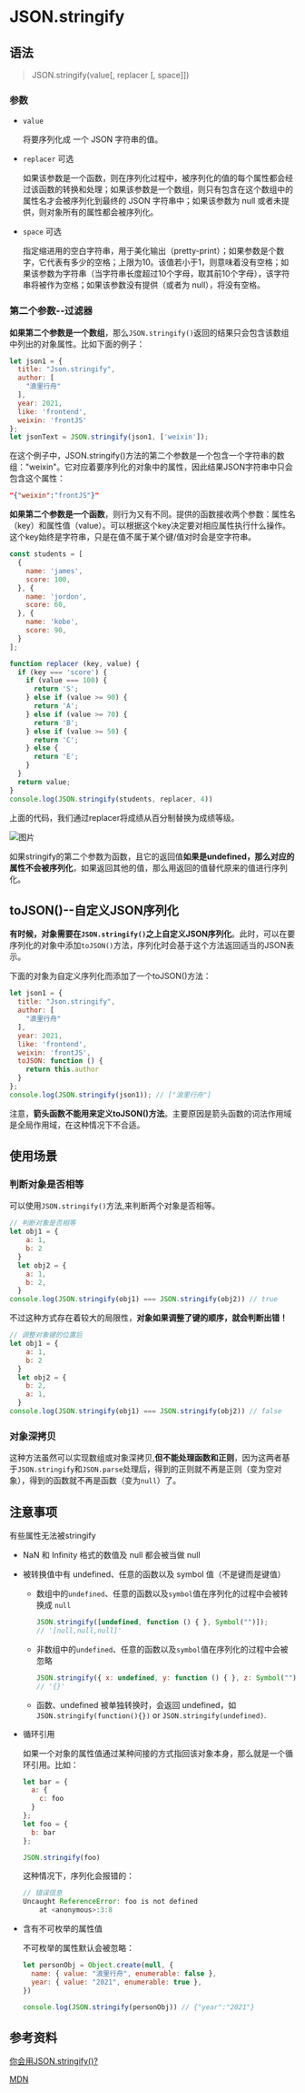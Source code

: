 # JSON.stringify

## 语法

> JSON.stringify(value[, replacer [, space]])

### **参数**

- `value`

  将要序列化成 一个 JSON 字符串的值。

- `replacer` 可选

  如果该参数是一个函数，则在序列化过程中，被序列化的值的每个属性都会经过该函数的转换和处理；如果该参数是一个数组，则只有包含在这个数组中的属性名才会被序列化到最终的 JSON 字符串中；如果该参数为 null 或者未提供，则对象所有的属性都会被序列化。

- `space` 可选

  指定缩进用的空白字符串，用于美化输出（pretty-print）；如果参数是个数字，它代表有多少的空格；上限为10。该值若小于1，则意味着没有空格；如果该参数为字符串（当字符串长度超过10个字母，取其前10个字母），该字符串将被作为空格；如果该参数没有提供（或者为 null），将没有空格。

### 第二个参数--过滤器

**如果第二个参数是一个数组**，那么`JSON.stringify()`返回的结果只会包含该数组中列出的对象属性。比如下面的例子：

```js
let json1 = {
  title: "Json.stringify",
  author: [
    "浪里行舟"
  ],
  year: 2021,
  like: 'frontend',
  weixin: 'frontJS'
};
let jsonText = JSON.stringify(json1, ['weixin']);
```

在这个例子中，JSON.stringify()方法的第二个参数是一个包含一个字符串的数组："weixin"。它对应着要序列化的对象中的属性，因此结果JSON字符串中只会包含这个属性：

```JSON
"{"weixin":"frontJS"}"
```

**如果第二个参数是一个函数**，则行为又有不同。提供的函数接收两个参数：属性名（key）和属性值（value）。可以根据这个key决定要对相应属性执行什么操作。这个key始终是字符串，只是在值不属于某个键/值对时会是空字符串。

```js
const students = [
  {
    name: 'james',
    score: 100,
  }, {
    name: 'jordon',
    score: 60,
  }, {
    name: 'kobe',
    score: 90,
  }
];

function replacer (key, value) {
  if (key === 'score') {
    if (value === 100) {
      return 'S';
    } else if (value >= 90) {
      return 'A';
    } else if (value >= 70) {
      return 'B';
    } else if (value >= 50) {
      return 'C';
    } else {
      return 'E';
    }
  }
  return value;
}
console.log(JSON.stringify(students, replacer, 4))
```

上面的代码，我们通过replacer将成绩从百分制替换为成绩等级。

![图片](imgs/640-1620367180525)

如果stringify的第二个参数为函数，且它的返回值**如果是undefined，那么对应的属性不会被序列化**，如果返回其他的值，那么用返回的值替代原来的值进行序列化。

## toJSON()--自定义JSON序列化

**有时候，对象需要在`JSON.stringify()`之上自定义JSON序列化**。此时，可以在要序列化的对象中添加`toJSON()`方法，序列化时会基于这个方法返回适当的JSON表示。

下面的对象为自定义序列化而添加了一个toJSON()方法：

```js
let json1 = {
  title: "Json.stringify",
  author: [
    "浪里行舟"
  ],
  year: 2021,
  like: 'frontend',
  weixin: 'frontJS',
  toJSON: function () {
    return this.author
  }
};
console.log(JSON.stringify(json1)); // ["浪里行舟"]
```

注意，**箭头函数不能用来定义toJSON()方法**。主要原因是箭头函数的词法作用域是全局作用域，在这种情况下不合适。

## 使用场景

### 判断对象是否相等

可以使用`JSON.stringify()`方法,来判断两个对象是否相等。

```js
// 判断对象是否相等
let obj1 = {
    a: 1,
    b: 2
  }
  let obj2 = {
    a: 1,
    b: 2,
  }
console.log(JSON.stringify(obj1) === JSON.stringify(obj2)) // true
```

不过这种方式存在着较大的局限性，**对象如果调整了键的顺序，就会判断出错！**

```js
// 调整对象键的位置后
let obj1 = {
    a: 1,
    b: 2
  }
  let obj2 = {
    b: 2,
    a: 1,
  }
console.log(JSON.stringify(obj1) === JSON.stringify(obj2)) // false
```



### 对象深拷贝

这种方法虽然可以实现数组或对象深拷贝,**但不能处理函数和正则**，因为这两者基于`JSON.stringify`和`JSON.parse`处理后，得到的正则就不再是正则（变为空对象），得到的函数就不再是函数（变为`null`）了。



## 注意事项

有些属性无法被stringify

+ NaN 和 Infinity 格式的数值及 null 都会被当做 null

+ 被转换值中有 undefined、任意的函数以及 symbol 值（不是键而是键值）

  + 数组中的`undefined`、任意的函数以及`symbol`值在序列化的过程中会被转换成 `null`

    ```js
    JSON.stringify([undefined, function () { }, Symbol("")]);
    // '[null,null,null]'
    ```

  + 非数组中的`undefined`、任意的函数以及`symbol`值在序列化的过程中会被忽略

    ```js
    JSON.stringify({ x: undefined, y: function () { }, z: Symbol("") });
    // '{}'
    ```

  + 函数、undefined 被单独转换时，会返回 undefined，如`JSON.stringify(function(){})` or `JSON.stringify(undefined)`.

+ 循环引用

  如果一个对象的属性值通过某种间接的方式指回该对象本身，那么就是一个循环引用。比如：

  ```js
  let bar = {
    a: {
      c: foo
    }
  };
  let foo = {
    b: bar
  };
  
  JSON.stringify(foo)
  ```

  这种情况下，序列化会报错的：

  ```js
  // 错误信息
  Uncaught ReferenceError: foo is not defined
      at <anonymous>:3:8
  ```

+ 含有不可枚举的属性值

  不可枚举的属性默认会被忽略：

  ```js
  let personObj = Object.create(null, {
    name: { value: "浪里行舟", enumerable: false },
    year: { value: "2021", enumerable: true },
  })
  
  console.log(JSON.stringify(personObj)) // {"year":"2021"}
  ```

  

## 参考资料

[你会用JSON.stringify()?](https://mp.weixin.qq.com/s?__biz=Mzg5ODA5NTM1Mw==&mid=2247493740&idx=1&sn=b7b42aa25c5a366e62d596dcb142dd28&chksm=c06569faf712e0ec424babcc36475de32a7b667f845eacfb60c7a1524e3db4d65e1298822685&scene=132#wechat_redirect)

[MDN](https://developer.mozilla.org/zh-CN/docs/Web/JavaScript/Reference/Global_Objects/JSON/stringify)



